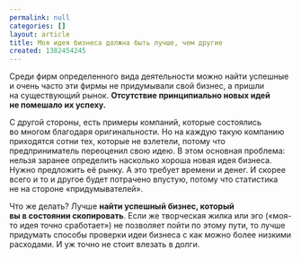 ```yaml
---
permalink: null
categories: []
layout: article
title: Моя идея бизнеса должна быть лучше, чем другие
created: 1382454245
---
```

<p>Среди фирм определенного вида деятельности можно найти успешные и&nbsp;очень часто эти фирмы не&nbsp;придумывали свой бизнес, а&nbsp;пришли на&nbsp;существующий рынок. <strong>Отсутствие принципиально новых идей не&nbsp;помешало их&nbsp;успеху. </strong></p>
<!--break-->
<p>С&nbsp;другой стороны, есть примеры компаний, которые состоялись во&nbsp;многом благодаря оригинальности. Но&nbsp;на&nbsp;каждую такую компанию приходятся сотни тех, которые не&nbsp;взлетели, потому что предприниматель переоценил свою идею. В&nbsp;этом основная проблема: нельзя заранее определить насколько хороша новая идея бизнеса. Нужно предложить её&nbsp;рынку. А&nbsp;это требует времени и&nbsp;денег. И&nbsp;скорее всего и&nbsp;то&nbsp;и&nbsp;другое будет потрачено впустую, потому что статистика не&nbsp;на&nbsp;стороне «придумывателей».</p>
<p>Что&nbsp;же делать? Лучше <strong>найти успешный бизнес, который вы&nbsp;в&nbsp;состоянии скопировать</strong>. Если&nbsp;же творческая жилка или эго («моя-то идея точно сработает») не&nbsp;позволяет пойти по&nbsp;этому пути, то&nbsp;лучше придумать способы проверки идеи бизнеса с&nbsp;как можно более низкими расходами.  И уж точно не стоит влезать в долги.</p>
